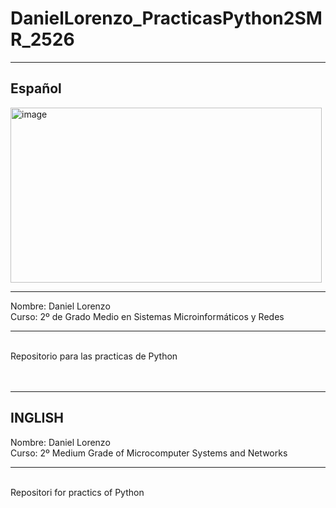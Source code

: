 <h1>DanielLorenzo_PracticasPython2SMR_2526</h1>
<hr>
<h2>Español</h2>
<img width="498" height="280" alt="image" src="https://github.com/user-attachments/assets/7879805b-b81b-44d8-b2ac-8988e16ea333" />

</hr>
<hr>
Nombre: Daniel Lorenzo 
<br>
Curso: 2º de Grado Medio en Sistemas Microinformáticos y Redes
<hr>
<br>
Repositorio para las practicas de Python
<br>
<br>
<br>
<hr>
<h2>INGLISH</h2>
Nombre: Daniel Lorenzo 
<br>
Curso: 2º Medium Grade of Microcomputer Systems and Networks
<hr>
<br>
Repositori for practics of Python
